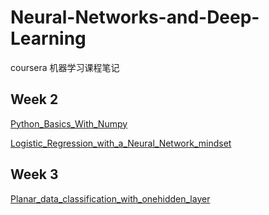 # Neural-Networks-and-Deep-Learning
coursera 机器学习课程笔记

## Week 2

 [Python_Basics_With_Numpy](https://github.com/hc9903/Neural-Networks-and-Deep-Learning/blob/master/Week%202/Python%20Basics%20with%20Numpy/Python_Basics_With_Numpy_v3a.ipynb) 

 [Logistic_Regression_with_a_Neural_Network_mindset](https://github.com/hc9903/Neural-Networks-and-Deep-Learning/blob/master/Week%202/Logistic%20Regression%20as%20a%20Neural%20Network/Logistic_Regression_with_a_Neural_Network_mindset_v6a.ipynb) 

## Week 3

[Planar_data_classification_with_onehidden_layer](https://github.com/hc9903/Neural-Networks-and-Deep-Learning/blob/master/Week3/Planar%20data%20classification%20with%20one%20hidden%20layer/Planar_data_classification_with_onehidden_layer_v6c.ipynb)



